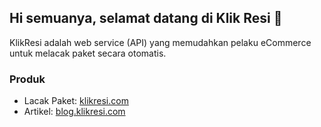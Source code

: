 ## Hi semuanya, selamat datang di Klik Resi 👋

KlikResi adalah web service (API) yang memudahkan pelaku eCommerce untuk melacak paket secara otomatis.

### Produk

- Lacak Paket: [klikresi.com](https://klikresi.com)
- Artikel: [blog.klikresi.com](https://blog.klikresi.com)
